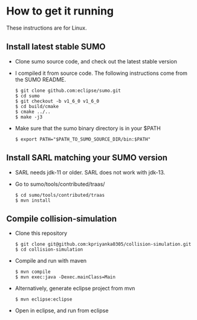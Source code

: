 How to get it running
=====================

These instructions are for Linux.


Install latest stable SUMO
--------------------------

- Clone sumo source code, and check out the latest stable version
- I compiled it from source code. The following instructions come from the SUMO
  README.

      $ git clone github.com:eclipse/sumo.git
      $ cd sumo
      $ git checkout -b v1_6_0 v1_6_0
      $ cd build/cmake
      $ cmake ../..
      $ make -j3

- Make sure that the sumo binary directory is in your $PATH

      $ export PATH="$PATH_TO_SUMO_SOURCE_DIR/bin:$PATH"


Install SARL matching your SUMO version
---------------------------------------

- SARL needs jdk-11 or older. SARL does not work with jdk-13.
- Go to sumo/tools/contributed/traas/

      $ cd sumo/tools/contributed/traas
      $ mvn install


Compile collision-simulation
----------------------------

- Clone this repository

      $ git clone git@github.com:kpriyanka0305/collision-simulation.git
      $ cd collision-simulation

- Compile and run with maven

      $ mvn compile
      $ mvn exec:java -Dexec.mainClass=Main

- Alternatively, generate eclipse project from mvn

      $ mvn eclipse:eclipse

- Open in eclipse, and run from eclipse
